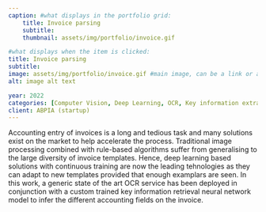 ```yaml
---
caption: #what displays in the portfolio grid:
    title: Invoice parsing
    subtitle:
    thumbnail: assets/img/portfolio/invoice.gif

#what displays when the item is clicked:
title: Invoice parsing
subtitle:
image: assets/img/portfolio/invoice.gif #main image, can be a link or a file in assets/img/portfolio
alt: image alt text

year: 2022
categories: [Computer Vision, Deep Learning, OCR, Key information extraction, NLP]
client: ABPIA (startup)
---
```

Accounting entry of invoices is a long and tedious task and many solutions exist on the market to help accelerate the process.
Traditional image processing combined with rule-based algorithms suffer from generalising to the large diversity of invoice templates.
Hence, deep learning based solutions with continuous training are now the leading tehnologies as they can adapt to new templates provided that 
enough examplars are seen. In this work, a generic state of the art OCR service has been deployed in conjunction with a custom trained key information retrieval 
neural network model to infer the different accounting fields on the invoice. 

